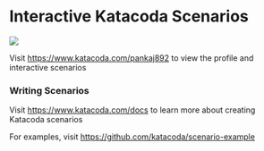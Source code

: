 # Interactive Katacoda Scenarios

[![](http://shields.katacoda.com/katacoda/pankaj892/count.svg)](https://www.katacoda.com/pankaj892 "Get your profile on Katacoda.com")

Visit https://www.katacoda.com/pankaj892 to view the profile and interactive scenarios

### Writing Scenarios
Visit https://www.katacoda.com/docs to learn more about creating Katacoda scenarios

For examples, visit https://github.com/katacoda/scenario-example
